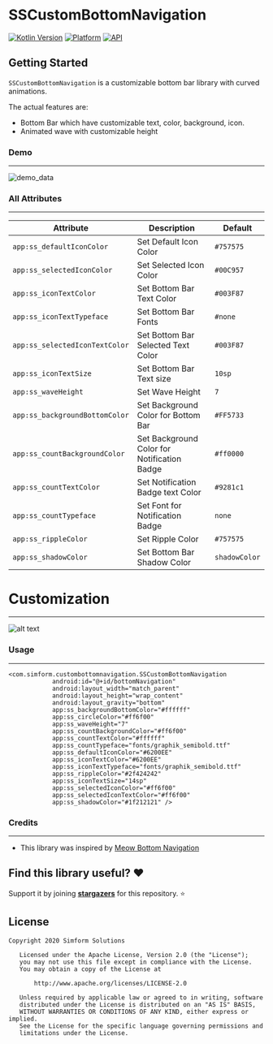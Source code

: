 # SSCustomBottomNavigation
[![Kotlin Version](https://img.shields.io/badge/Kotlin-v1.3.61-blue.svg)](https://kotlinlang.org)  [![Platform](https://img.shields.io/badge/Platform-Android-green.svg?style=flat)](https://www.android.com/) [![API](https://img.shields.io/badge/API-21%2B-brightgreen.svg?style=flat)](https://android-arsenal.com/api?level=19)

Getting Started
------------------------
`SSCustomBottomNavigation` is a customizable bottom bar library with curved animations.

The actual features are:

 * Bottom Bar which have customizable text, color, background, icon.
 * Animated wave with customizable height

### Demo
------------------------

![demo_data](https://github.com/simformsolutions/CustomBottomNavigation/blob/master/images/custom_bottom_navigation.gif)


### All Attributes
------------------------

| Attribute | Description | Default |
| --- | --- | --- |
| `app:ss_defaultIconColor` | Set Default Icon Color | `#757575` |
| `app:ss_selectedIconColor` | Set Selected Icon Color | `#00C957` |
| `app:ss_iconTextColor` | Set Bottom Bar Text Color | `#003F87` |
| `app:ss_iconTextTypeface` | Set Bottom Bar Fonts | `#none` |
| `app:ss_selectedIconTextColor` | Set Bottom Bar Selected Text Color | `#003F87` |
| `app:ss_iconTextSize` | Set Bottom Bar Text size  | `10sp` |
| `app:ss_waveHeight` | Set Wave Height | `7` |
| `app:ss_backgroundBottomColor` | Set Background Color for Bottom Bar | `#FF5733` |
| `app:ss_countBackgroundColor` | Set Background Color for Notification Badge | `#ff0000` |
| `app:ss_countTextColor` | Set Notification Badge text Color | `#9281c1` |
| `app:ss_countTypeface` | Set Font for Notification Badge | `none` |
| `app:ss_rippleColor` | Set Ripple Color | `#757575` |
| `app:ss_shadowColor` | Set Bottom Bar Shadow Color | `shadowColor` |

# Customization
------------------------
![alt text](https://github.com/simformsolutions/CustomBottomNavigation/blob/master/images/custom_bottom_navigation_image.png)

### Usage
------------------------

```
<com.simform.custombottomnavigation.SSCustomBottomNavigation
            android:id="@+id/bottomNavigation"
            android:layout_width="match_parent"
            android:layout_height="wrap_content"
            android:layout_gravity="bottom"
            app:ss_backgroundBottomColor="#ffffff"
            app:ss_circleColor="#ff6f00"
            app:ss_waveHeight="7"
            app:ss_countBackgroundColor="#ff6f00"
            app:ss_countTextColor="#ffffff"
            app:ss_countTypeface="fonts/graphik_semibold.ttf"
            app:ss_defaultIconColor="#6200EE"
            app:ss_iconTextColor="#6200EE"
            app:ss_iconTextTypeface="fonts/graphik_semibold.ttf"
            app:ss_rippleColor="#2f424242"
            app:ss_iconTextSize="14sp"
            app:ss_selectedIconColor="#ff6f00"
            app:ss_selectedIconTextColor="#ff6f00"
            app:ss_shadowColor="#1f212121" />

```

### Credits
------------------------
- This library was inspired by [Meow Bottom Navigation](https://github.com/oneHamidreza/MeowBottomNavigation)

## Find this library useful? :heart:
Support it by joining __[stargazers](https://github.com/simformsolutions/SSCustomBottomNavigation/stargazers)__ for this repository. :star:

## License

```
Copyright 2020 Simform Solutions

   Licensed under the Apache License, Version 2.0 (the "License");
   you may not use this file except in compliance with the License.
   You may obtain a copy of the License at

       http://www.apache.org/licenses/LICENSE-2.0

   Unless required by applicable law or agreed to in writing, software
   distributed under the License is distributed on an "AS IS" BASIS,
   WITHOUT WARRANTIES OR CONDITIONS OF ANY KIND, either express or implied.
   See the License for the specific language governing permissions and
   limitations under the License.
```
